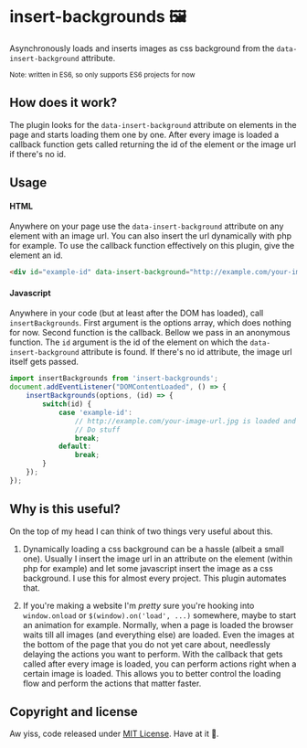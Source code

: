 # insert-backgrounds 🖼

Asynchronously loads and inserts images as css background from the `data-insert-background` attribute.

<sup>Note: written in ES6, so only supports ES6 projects for now</sup>

## How does it work?

The plugin looks for the `data-insert-background` attribute on elements in the page and starts loading them one by one. After every image is loaded a callback function gets called returning the id of the element or the image url if there's no id. 

## Usage

#### HTML 

Anywhere on your page use the `data-insert-background` attribute on any element with an image url. You can also insert the url dynamically with php for example. To use the callback function effectively on this plugin, give the element an id.

```html
<div id="example-id" data-insert-background="http://example.com/your-image-url.jpg"></div>
```

#### Javascript 

Anywhere in your code (but at least after the DOM has loaded), call `insertBackgrounds`. First argument is the options array, which does nothing for now. Second function is the callback. Bellow we pass in an anonymous function. The `id` argument is the id of the element on which the `data-insert-background` attribute is found. If there's no id attribute, the image url itself gets passed. 

```javascript
import insertBackgrounds from 'insert-backgrounds';
document.addEventListener("DOMContentLoaded", () => {
    insertBackgrounds(options, (id) => {
        switch(id) {
            case 'example-id': 
                // http://example.com/your-image-url.jpg is loaded and inserted!
                // Do stuff
                break;
            default:
                break;
        }        
    });
});
```

## Why is this useful?

On the top of my head I can think of two things very useful about this. 

1. Dynamically loading a css background can be a hassle (albeit a small one). Usually I insert the image url in an attribute on the element (within php for example) and let some javascript insert the image as a css background. I use this for almost every project. This plugin automates that.

2. If you're making a website I'm *pretty* sure you're hooking into `window.onload` or `$(window).on('load', ...)` somewhere, maybe to start an animation for example. Normally, when a page is loaded the browser waits till all images (and everything else) are loaded. Even the images at the bottom of the page that you do not yet care about, needlessly delaying the actions you want to perform. With the callback that gets called after every image is loaded, you can perform actions right when a certain image is loaded. This allows you to better control the loading flow and perform the actions that matter faster. 

## Copyright and license

Aw yiss, code released under [MIT License](https://github.com/kapoko/insert-backgrounds/blob/master/LICENSE). Have at it 🤘.
